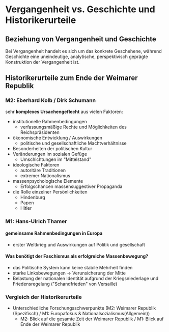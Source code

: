 # Vergangenheit vs. Geschichte und Historikerurteile

## Beziehung von Vergangenheit und Geschichte

Bei Vergangenheit handelt es sich um das konkrete Geschehene, während Geschichte eine uneindeutige, analytische, perspektivisch geprägte Konstruktion der Vergangenheit ist.

## Historikerurteile zum Ende der Weimarer Republik

### M2: Eberhard Kolb / Dirk Schumann

sehr **komplexes Ursachengeflecht** aus vielen Faktoren:

- institutionelle Rahmenbedingungen
  - verfassungsmäßige Rechte und Möglichkeiten des Reichspräsidenten
- ökonomische Entwicklung / Auswirkungen
  - politische und gesellschaftliche Machtverhältnisse
- Besonderheiten der politischen Kultur
- Veränderungen im sozialen Gefüge
  - Umschichtungen im "Mittelstand"
- ideologische Faktoren
  - autoritäre Traditionen
  - extremer Nationalismus
- massenpsychologische Elemente
  - Erfolgschancen massensuggestiver Propaganda
- die Rolle einzelner Persönlichkeiten
  - Hindenburg
  - Papen
  - Hitler

### M1: Hans-Ulrich Thamer

#### gemeinsame Rahmenbedingungen in Europa

- erster Weltkrieg und Auswirkungen auf Politik und gesellschaft

#### Was benötigt der Faschismus als erfolgreiche Massenbewegung?

- das Politische System kann keine stabile Mehrheit finden
- starke Linksbewegungen -> Verunsicherung der Mitte
- Belastung der nationalen Identität aufgrund der Kriegsniederlage und Friedensregelung ("Schandfrieden" von Versaille)

### Vergleich der Historikerurteile

- Unterschiedliche Forschungsschwerpunkte (M2: Weimarer Republik (Spezifisch) / M1: Europafokus & Nationalsozialismus(Allgemein))
  - M2: Blick auf die gesamte Zeit der Weimarer Republik / M1: Blick auf Ende der Weimarer Republik
